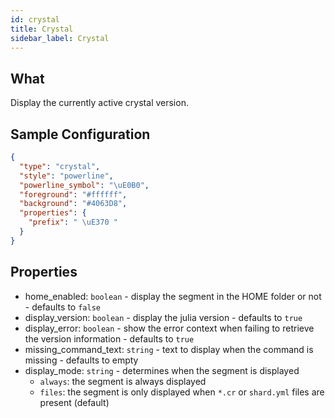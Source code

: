 ```yaml
---
id: crystal
title: Crystal
sidebar_label: Crystal
---
```


## What

Display the currently active crystal version.

## Sample Configuration

```json
{
  "type": "crystal",
  "style": "powerline",
  "powerline_symbol": "\uE0B0",
  "foreground": "#ffffff",
  "background": "#4063D8",
  "properties": {
    "prefix": " \uE370 "
  }
}
```

## Properties

- home_enabled: `boolean` - display the segment in the HOME folder or not - defaults to `false`
- display_version: `boolean` - display the julia version - defaults to `true`
- display_error: `boolean` - show the error context when failing to retrieve the version information - defaults to `true`
- missing_command_text: `string` - text to display when the command is missing - defaults to empty
- display_mode: `string` - determines when the segment is displayed
  - `always`: the segment is always displayed
  - `files`: the segment is only displayed when `*.cr` or `shard.yml` files are present (default)
